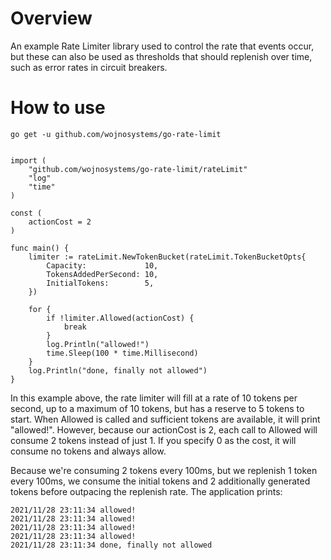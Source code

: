 # Overview

An example Rate Limiter library used to control the rate that events occur, but these can also be used as thresholds that should replenish over time, such as error rates in circuit breakers.

# How to use

`go get -u github.com/wojnosystems/go-rate-limit`

```gopackage main

import (
	"github.com/wojnosystems/go-rate-limit/rateLimit"
	"log"
	"time"
)

const (
	actionCost = 2
)

func main() {
	limiter := rateLimit.NewTokenBucket(rateLimit.TokenBucketOpts{
		Capacity:             10,
		TokensAddedPerSecond: 10,
		InitialTokens:        5,
	})

	for {
		if !limiter.Allowed(actionCost) {
			break
		}
		log.Println("allowed!")
		time.Sleep(100 * time.Millisecond)
	}
	log.Println("done, finally not allowed")
}
```

In this example above, the rate limiter will fill at a rate of 10 tokens per second, up to a maximum of 10 tokens, but has a reserve to 5 tokens to start. When Allowed is called and sufficient tokens are available, it will print "allowed!". However, because our actionCost is 2, each call to Allowed will consume 2 tokens instead of just 1. If you specify 0 as the cost, it will consume no tokens and always allow.

Because we're consuming 2 tokens every 100ms, but we replenish 1 token every 100ms, we consume the initial tokens and 2 additionally generated tokens before outpacing the replenish rate. The application prints:

```text
2021/11/28 23:11:34 allowed!
2021/11/28 23:11:34 allowed!
2021/11/28 23:11:34 allowed!
2021/11/28 23:11:34 allowed!
2021/11/28 23:11:34 done, finally not allowed
```
